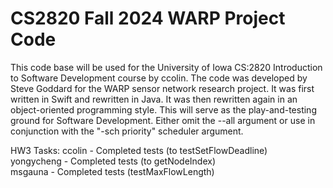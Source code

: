 # CS2820 Fall 2024 WARP Project Code
This code base will be used for the University of Iowa CS:2820 Introduction to Software
Development course by ccolin. The code was developed by Steve Goddard for the WARP sensor network 
research project. It was first written in Swift and rewritten in Java. It was then 
rewritten again in an object-oriented programming style. This will serve as the play-and-testing ground for Software Development.
Either omit the --all argument or use in conjunction with the "-sch priority" scheduler argument.

HW3 Tasks: ccolin - Completed tests (to testSetFlowDeadline) <br>
yongycheng - Completed tests (to getNodeIndex) <br>
msgauna - Completed tests (testMaxFlowLength)
